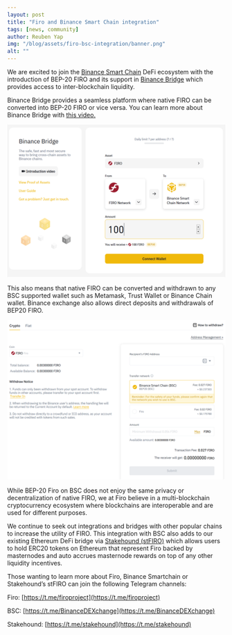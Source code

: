 ```yaml
---
layout: post
title: "Firo and Binance Smart Chain integration"
tags: [news, community]
author: Reuben Yap
img: "/blog/assets/firo-bsc-integration/banner.png"
alt: ""
---
```

We are excited to join the [Binance Smart Chain](https://www.binance.org/en/smartChain) DeFi ecosystem with the introduction of BEP-20 FIRO and its support in [Binance Bridge](https://www.binance.org/en/bridge) which provides access to inter-blockchain liquidity. 

Binance Bridge provides a seamless platform where native FIRO can be converted into BEP-20 FIRO or vice versa. You can learn more about Binance Bridge with [this video.](https://fast.wistia.net/embed/iframe/fhip2z4nth)

![](/blog/assets/firo-bsc-integration/firo-binance-bridge.png) 

This also means that native FIRO can be converted and withdrawn to any BSC supported wallet such as Metamask, Trust Wallet or Binance Chain wallet. Binance exchange also allows direct deposits and withdrawals of BEP20 FIRO.

![](/blog/assets/firo-bsc-integration/firo-binance-withdraw.png) 

While BEP-20 Firo on BSC does not enjoy the same privacy or decentralization of native FIRO, we at Firo believe in a multi-blockchain cryptocurrency ecosystem where blockchains are interoperable and are used for different purposes. 

We continue to seek out integrations and bridges with other popular chains to increase the utility of FIRO. This integration with BSC also adds to our existing Ethereum DeFi bridge via [Stakehound (stFIRO)](https://stakehound.com/docs/faq/stfiro/) which allows users to hold ERC20 tokens on Ethereum that represent Firo backed by masternodes and auto accrues masternode rewards on top of any other liquidity incentives.

Those wanting to learn more about Firo, Binance Smartchain or Stakehound’s stFIRO can join the following Telegram channels:

Firo: [https://t.me/firoproject](https://t.me/firoproject)

BSC: [https://t.me/BinanceDEXchange](https://t.me/BinanceDEXchange)

Stakehound: [https://t.me/stakehound](https://t.me/stakehound)
